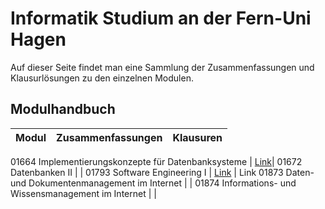 # Informatik Studium an der Fern-Uni Hagen

Auf dieser Seite findet man eine Sammlung der Zusammenfassungen und Klausurlösungen zu den einzelnen Modulen.

## Modulhandbuch

Modul | Zusammenfassungen | Klausuren
---  | ---            | ---

01664 Implementierungskonzepte für Datenbanksysteme | [Link](./01664)|
01672 Datenbanken II | |
01793 Software Engineering I | [Link](./01793) | Link
01873 Daten- und Dokumentenmanagement im Internet  | |
01874 Informations- und Wissensmanagement im Internet | |
 